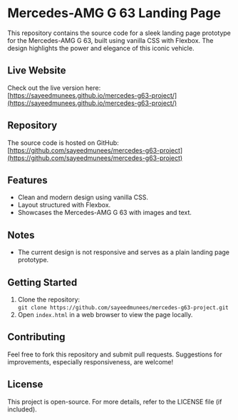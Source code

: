 

# Mercedes-AMG G 63 Landing Page

This repository contains the source code for a sleek landing page prototype for the Mercedes-AMG G 63, built using vanilla CSS with Flexbox. The design highlights the power and elegance of this iconic vehicle.

## Live Website
Check out the live version here: [https://sayeedmunees.github.io/mercedes-g63-project/](https://sayeedmunees.github.io/mercedes-g63-project/)

## Repository
The source code is hosted on GitHub: [https://github.com/sayeedmunees/mercedes-g63-project](https://github.com/sayeedmunees/mercedes-g63-project)

## Features
- Clean and modern design using vanilla CSS.
- Layout structured with Flexbox.
- Showcases the Mercedes-AMG G 63 with images and text.

## Notes
- The current design is not responsive and serves as a plain landing page prototype.

## Getting Started
1. Clone the repository:  
   `git clone https://github.com/sayeedmunees/mercedes-g63-project.git`
2. Open `index.html` in a web browser to view the page locally.

## Contributing
Feel free to fork this repository and submit pull requests. Suggestions for improvements, especially responsiveness, are welcome!

## License
This project is open-source. For more details, refer to the LICENSE file (if included).

